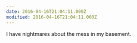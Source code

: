 ```yaml
---
date: 2016-04-16T21:04:11.000Z
modified: 2016-04-16T21:04:11.000Z
---
```


  I have nightmares about the mess in my basement.
